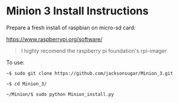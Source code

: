 # Minion 3 Install Instructions

Prepare a fresh install of raspbian on micro-sd card:

  https://www.raspberrypi.org/software/

  > I highly recomend the raspberry pi foundation's rpi-imager



To use:

  `~$ sudo git clone https://github.com/jacksonsugar/Minion_3.git`
  
  `~$ cd Minion_3/`
  
  `~/Minion/$ sudo python Minion_install.py`
  
  
